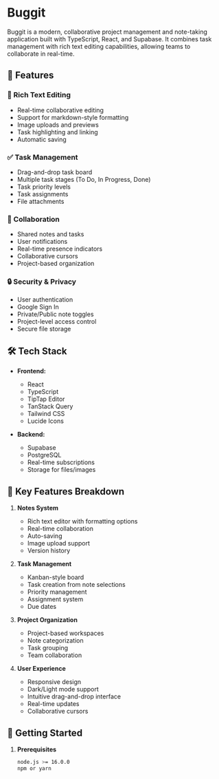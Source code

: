 # Buggit

Buggit is a modern, collaborative project management and note-taking application built with TypeScript, React, and Supabase. It combines task management with rich text editing capabilities, allowing teams to collaborate in real-time.

## 🚀 Features

### 📝 Rich Text Editing
- Real-time collaborative editing
- Support for markdown-style formatting
- Image uploads and previews
- Task highlighting and linking
- Automatic saving

### ✅ Task Management
- Drag-and-drop task board
- Multiple task stages (To Do, In Progress, Done)
- Task priority levels
- Task assignments
- File attachments

### 👥 Collaboration
- Shared notes and tasks
- User notifications
- Real-time presence indicators
- Collaborative cursors
- Project-based organization

### 🔒 Security & Privacy
- User authentication
- Google Sign In
- Private/Public note toggles
- Project-level access control
- Secure file storage

## 🛠️ Tech Stack

- **Frontend:**
  - React
  - TypeScript
  - TipTap Editor
  - TanStack Query
  - Tailwind CSS
  - Lucide Icons

- **Backend:**
  - Supabase
  - PostgreSQL
  - Real-time subscriptions
  - Storage for files/images

## 🌟 Key Features Breakdown

1. **Notes System**
   - Rich text editor with formatting options
   - Real-time collaboration
   - Auto-saving
   - Image upload support
   - Version history

2. **Task Management**
   - Kanban-style board
   - Task creation from note selections
   - Priority management
   - Assignment system
   - Due dates

3. **Project Organization**
   - Project-based workspaces
   - Note categorization
   - Task grouping
   - Team collaboration

4. **User Experience**
   - Responsive design
   - Dark/Light mode support
   - Intuitive drag-and-drop interface
   - Real-time updates
   - Collaborative cursors

## 🚀 Getting Started

1. **Prerequisites**
   ```bash
   node.js >= 16.0.0
   npm or yarn
